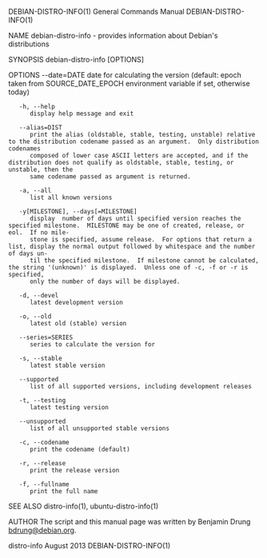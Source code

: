 DEBIAN-DISTRO-INFO(1)						    General Commands Manual						 DEBIAN-DISTRO-INFO(1)

NAME
       debian-distro-info - provides information about Debian's distributions

SYNOPSIS
       debian-distro-info [OPTIONS]

OPTIONS
       --date=DATE
	      date for calculating the version (default: epoch taken from SOURCE_DATE_EPOCH environment variable if set, otherwise today)

       -h, --help
	      display help message and exit

       --alias=DIST
	      print the alias (oldstable, stable, testing, unstable) relative to the distribution codename passed as an argument.  Only distribution codenames
	      composed of lower case ASCII letters are accepted, and if the distribution does not qualify as oldstable, stable, testing, or unstable, then the
	      same codename passed as argument is returned.

       -a, --all
	      list all known versions

       -y[MILESTONE], --days[=MILESTONE]
	      display  number of days until specified version reaches the specified milestone.	MILESTONE may be one of created, release, or eol.  If no mile‐
	      stone is specified, assume release.  For options that return a list, display the normal output followed by whitespace and the number of days un‐
	      til the specified milestone.  If milestone cannot be calculated, the string '(unknown)' is displayed.  Unless one of -c, -f or -r is  specified,
	      only the number of days will be displayed.

       -d, --devel
	      latest development version

       -o, --old
	      latest old (stable) version

       --series=SERIES
	      series to calculate the version for

       -s, --stable
	      latest stable version

       --supported
	      list of all supported versions, including development releases

       -t, --testing
	      latest testing version

       --unsupported
	      list of all unsupported stable versions

       -c, --codename
	      print the codename (default)

       -r, --release
	      print the release version

       -f, --fullname
	      print the full name

SEE ALSO
       distro-info(1), ubuntu-distro-info(1)

AUTHOR
       The script and this manual page was written by Benjamin Drung <bdrung@debian.org>.

distro-info								  August 2013							 DEBIAN-DISTRO-INFO(1)
